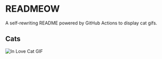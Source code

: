 # READMEOW

A self-rewriting README powered by GitHub Actions to display cat gifs.

## Cats

![In Love Cat GIF](https://media2.giphy.com/media/MDJ9IbxxvDUQM/200.gif?cid=9acd02da0bjbef51b3r30abrf9xj278ixip1uh0ft8bmfkb1&ep=v1_gifs_search&rid=200.gif&ct=g)
